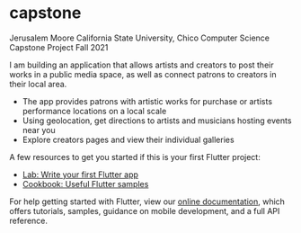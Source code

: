 # capstone

Jerusalem Moore
California State University, Chico 
Computer Science Capstone Project
Fall 2021

I am building an application that allows artists and creators to post their works in a public media space, as well as connect patrons 
to creators in their local area.
  - The app provides patrons with artistic works for purchase or artists performance locations on a local scale
  - Using geolocation, get directions to artists and musicians hosting events near you
  - Explore creators pages and view their individual galleries


A few resources to get you started if this is your first Flutter project:

- [Lab: Write your first Flutter app](https://flutter.dev/docs/get-started/codelab)
- [Cookbook: Useful Flutter samples](https://flutter.dev/docs/cookbook)

For help getting started with Flutter, view our
[online documentation](https://flutter.dev/docs), which offers tutorials,
samples, guidance on mobile development, and a full API reference.
